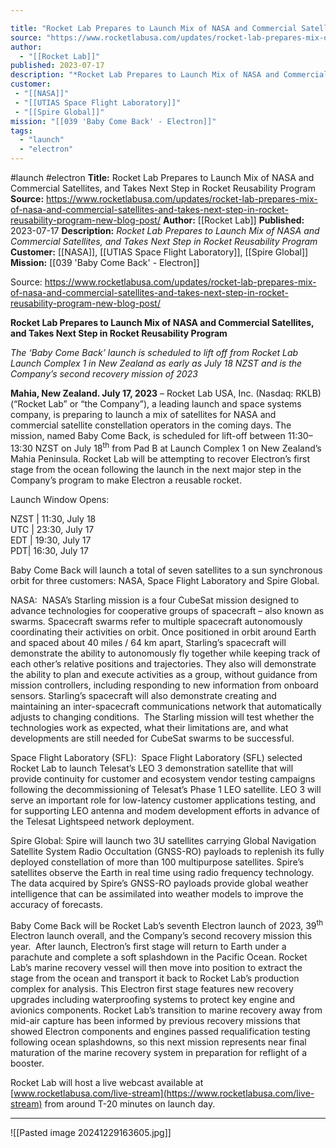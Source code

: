 ```yaml
---

title: "Rocket Lab Prepares to Launch Mix of NASA and Commercial Satellites, and Takes Next Step in Rocket Reusability Program "
source: "https://www.rocketlabusa.com/updates/rocket-lab-prepares-mix-of-nasa-and-commercial-satellites-and-takes-next-step-in-rocket-reusability-program-new-blog-post/"
author:
  - "[[Rocket Lab]]"
published: 2023-07-17
description: "*Rocket Lab Prepares to Launch Mix of NASA and Commercial Satellites, and Takes Next Step in Rocket Reusability Program*"
customer:
 - "[[NASA]]"
 - "[[UTIAS Space Flight Laboratory]]"
 - "[[Spire Global]]"
mission: "[[039 'Baby Come Back' - Electron]]"
tags:
  - "launch"
  - "electron"
---
```


#launch #electron
**Title:** Rocket Lab Prepares to Launch Mix of NASA and Commercial Satellites, and Takes Next Step in Rocket Reusability Program 
**Source:** https://www.rocketlabusa.com/updates/rocket-lab-prepares-mix-of-nasa-and-commercial-satellites-and-takes-next-step-in-rocket-reusability-program-new-blog-post/
**Author:** [[Rocket Lab]]
**Published:** 2023-07-17
**Description:** *Rocket Lab Prepares to Launch Mix of NASA and Commercial Satellites, and Takes Next Step in Rocket Reusability Program*
**Customer:** [[NASA]], [[UTIAS Space Flight Laboratory]], [[Spire Global]]
**Mission:** [[039 'Baby Come Back' - Electron]]

Source: https://www.rocketlabusa.com/updates/rocket-lab-prepares-mix-of-nasa-and-commercial-satellites-and-takes-next-step-in-rocket-reusability-program-new-blog-post/

**Rocket Lab Prepares to Launch Mix of NASA and Commercial Satellites, and Takes Next Step in Rocket Reusability Program**

*The ‘Baby Come Back’ launch is scheduled to lift off from Rocket Lab Launch Complex 1 in New Zealand as early as July 18 NZST and is the Company’s second recovery mission of 2023*

**Mahia, New Zealand. July 17, 2023** – Rocket Lab USA, Inc. (Nasdaq: RKLB) (“Rocket Lab” or “the Company”), a leading launch and space systems company, is preparing to launch a mix of satellites for NASA and commercial satellite constellation operators in the coming days. The mission, named Baby Come Back, is scheduled for lift-off between 11:30– 13:30 NZST on July 18<sup>th</sup> from Pad B at Launch Complex 1 on New Zealand’s Mahia Peninsula. Rocket Lab will be attempting to recover Electron’s first stage from the ocean following the launch in the next major step in the Company’s program to make Electron a reusable rocket.

Launch Window Opens:

NZST | 11:30, July 18  
UTC | 23:30, July 17  
EDT | 19:30, July 17  
PDT| 16:30, July 17

Baby Come Back will launch a total of seven satellites to a sun synchronous orbit for three customers: NASA, Space Flight Laboratory and Spire Global.

NASA:  NASA’s Starling mission is a four CubeSat mission designed to advance technologies for cooperative groups of spacecraft – also known as swarms. Spacecraft swarms refer to multiple spacecraft autonomously coordinating their activities on orbit. Once positioned in orbit around Earth and spaced about 40 miles / 64 km apart, Starling’s spacecraft will demonstrate the ability to autonomously fly together while keeping track of each other’s relative positions and trajectories. They also will demonstrate the ability to plan and execute activities as a group, without guidance from mission controllers, including responding to new information from onboard sensors. Starling’s spacecraft will also demonstrate creating and maintaining an inter-spacecraft communications network that automatically adjusts to changing conditions.  The Starling mission will test whether the technologies work as expected, what their limitations are, and what developments are still needed for CubeSat swarms to be successful.

Space Flight Laboratory (SFL):  Space Flight Laboratory (SFL) selected Rocket Lab to launch Telesat’s LEO 3 demonstration satellite that will provide continuity for customer and ecosystem vendor testing campaigns following the decommissioning of Telesat’s Phase 1 LEO satellite. LEO 3 will serve an important role for low-latency customer applications testing, and for supporting LEO antenna and modem development efforts in advance of the Telesat Lightspeed network deployment.

Spire Global: Spire will launch two 3U satellites carrying Global Navigation Satellite System Radio Occultation (GNSS-RO) payloads to replenish its fully deployed constellation of more than 100 multipurpose satellites. Spire’s satellites observe the Earth in real time using radio frequency technology. The data acquired by Spire’s GNSS-RO payloads provide global weather intelligence that can be assimilated into weather models to improve the accuracy of forecasts.

Baby Come Back will be Rocket Lab’s seventh Electron launch of 2023, 39<sup>th</sup> Electron launch overall, and the Company’s second recovery mission this year.  After launch, Electron’s first stage will return to Earth under a parachute and complete a soft splashdown in the Pacific Ocean. Rocket Lab’s marine recovery vessel will then move into position to extract the stage from the ocean and transport it back to Rocket Lab’s production complex for analysis. This Electron first stage features new recovery upgrades including waterproofing systems to protect key engine and avionics components. Rocket Lab’s transition to marine recovery away from mid-air capture has been informed by previous recovery missions that showed Electron components and engines passed requalification testing following ocean splashdowns, so this next mission represents near final maturation of the marine recovery system in preparation for reflight of a booster.

Rocket Lab will host a live webcast available at [www.rocketlabusa.com/live-stream](https://www.rocketlabusa.com/live-stream) from around T-20 minutes on launch day.

---

![[Pasted image 20241229163605.jpg]]